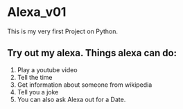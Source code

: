 ﻿# Alexa_v01

This is my very first Project on Python.

## Try out my alexa. Things alexa can do: 
  1. Play a youtube video
  2. Tell the time
  3. Get information about someone from wikipedia
  4. Tell you a joke
  5. You can also ask Alexa out for a Date.
